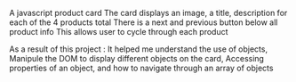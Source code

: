 A javascript product card
The card displays an image, a title, description for each of the 4 products total
There is a next and previous button below all product info
This allows user to cycle through each product

As a result of this project : 
It helped me understand the use of objects,
Manipule the DOM to display different objects on the card,
Accessing properties of an object, and how to navigate through an array of objects

